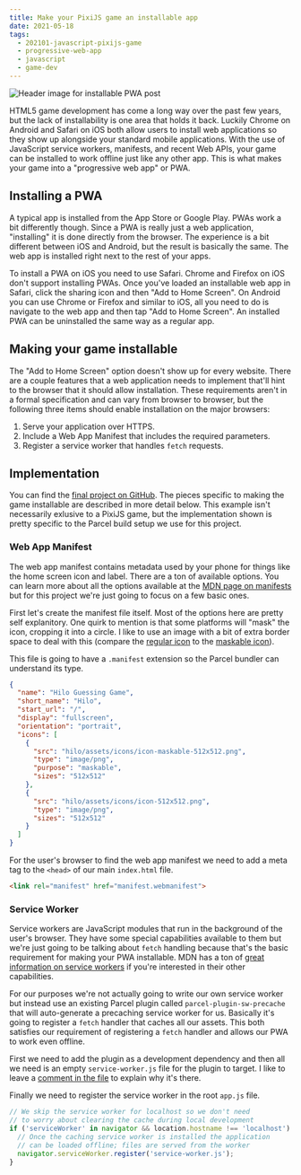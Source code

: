 ```yaml
---
title: Make your PixiJS game an installable app
date: 2021-05-18
tags:
  - 202101-javascript-pixijs-game
  - progressive-web-app
  - javascript
  - game-dev
---
```


![Header image for installable PWA post](/installable-pwa-game-pixijs/header.png)

HTML5 game development has come a long way over the past few years, but the lack of installability is one area that holds it back. Luckily Chrome on Android and Safari on iOS both allow users to install web applications so they show up alongside your standard mobile applications. With the use of JavaScript service workers, manifests, and recent Web APIs, your game can be installed to work offline just like any other app. This is what makes your game into a "progressive web app" or PWA.

## Installing a PWA

A typical app is installed from the App Store or Google Play. PWAs work a bit differently though. Since a PWA is really just a web application, "installing" it is done directly from the browser. The experience is a bit different between iOS and Android, but the result is basically the same. The web app is installed right next to the rest of your apps.

To install a PWA on iOS you need to use Safari. Chrome and Firefox on iOS don't support installing PWAs. Once you've loaded an installable web app in Safari, click the sharing icon and then "Add to Home Screen". On Android you can use Chrome or Firefox and similar to iOS, all you need to do is navigate to the web app and then tap "Add to Home Screen". An installed PWA can be uninstalled the same way as a regular app.

## Making your game installable

The "Add to Home Screen" option doesn't show up for every website. There are a couple features that a web application needs to implement that'll hint to the browser that it should allow installation. These requirements aren't in a formal specification and can vary from browser to browser, but the following three items should enable installation on the major browsers:

1. Serve your application over HTTPS.
2. Include a Web App Manifest that includes the required parameters.
3. Register a service worker that handles `fetch` requests.

## Implementation

You can find the [final project on GitHub](https://github.com/lurkshark/coderevue/tree/main/202101-javascript-pixijs-game). The pieces specific to making the game installable are described in more detail below. This example isn't necessarily exlusive to a PixiJS game, but the implementation shown is pretty specific to the Parcel build setup we use for this project.

### Web App Manifest

The web app manifest contains metadata used by your phone for things like the home screen icon and label. There are a ton of available options. You can learn more about all the options available at the [MDN page on manifests](https://developer.mozilla.org/en-US/docs/Web/Manifest) but for this project we're just going to focus on a few basic ones.

First let's create the manifest file itself. Most of the options here are pretty self explanitory. One quirk to mention is that some platforms will "mask" the icon, cropping it into a circle. I like to use an image with a bit of extra border space to deal with this (compare the [regular icon](https://github.com/lurkshark/coderevue/blob/main/202101-javascript-pixijs-game/src/hilo/assets/icons/icon-512x512.png) to the [maskable icon](https://github.com/lurkshark/coderevue/blob/main/202101-javascript-pixijs-game/src/hilo/assets/icons/icon-maskable-512x512.png)).

This file is going to have a `.manifest` extension so the Parcel bundler can understand its type.

```json
{
  "name": "Hilo Guessing Game",
  "short_name": "Hilo",
  "start_url": "/",
  "display": "fullscreen",
  "orientation": "portrait",
  "icons": [
    {
      "src": "hilo/assets/icons/icon-maskable-512x512.png",
      "type": "image/png",
      "purpose": "maskable",
      "sizes": "512x512"
    },
    {
      "src": "hilo/assets/icons/icon-512x512.png",
      "type": "image/png",
      "sizes": "512x512"
    }
  ]
}
```

For the user's browser to find the web app manifest we need to add a meta tag to the `<head>` of our main `index.html` file.

```html
<link rel="manifest" href="manifest.webmanifest">
```

### Service Worker

Service workers are JavaScript modules that run in the background of the user's browser. They have some special capabilities available to them but we're just going to be talking about `fetch` handling because that's the basic requirement for making your PWA installable. MDN has a ton of [great information on service workers](https://developer.mozilla.org/en-US/docs/Web/API/Service_Worker_API/Using_Service_Workers) if you're interested in their other capabilities.

For our purposes we're not actually going to write our own service worker but instead use an existing Parcel plugin called `parcel-plugin-sw-precache` that will auto-generate a precaching service worker for us. Basically it's going to register a `fetch` handler that caches all our assets. This both satisfies our requirement of registering a `fetch` handler and allows our PWA to work even offline.

First we need to add the plugin as a development dependency and then all we need is an empty `service-worker.js` file for the plugin to target. I like to leave a [comment in the file](https://github.com/lurkshark/coderevue/blob/main/202101-javascript-pixijs-game/src/service-worker.js) to explain why it's there.

Finally we need to register the service worker in the root `app.js` file.

```js
// We skip the service worker for localhost so we don't need
// to worry about clearing the cache during local development
if ('serviceWorker' in navigator && location.hostname !== 'localhost') {
  // Once the caching service worker is installed the application
  // can be loaded offline; files are served from the worker
  navigator.serviceWorker.register('service-worker.js');
}
```
